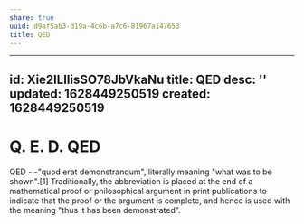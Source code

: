 ```yaml
---
share: true
uuid: d9af5ab3-d19a-4c6b-a7c6-81967a147653
title: QED
---
```

---
id: Xie2lLIlisSO78JbVkaNu
title: QED
desc: ''
updated: 1628449250519
created: 1628449250519
---
# Q. E. D. QED
QED - -"quod erat demonstrandum", literally meaning "what was to be shown".\[1\] Traditionally, the abbreviation is placed at the end of a mathematical proof or philosophical argument in print publications to indicate that the proof or the argument is complete, and hence is used with the meaning "thus it has been demonstrated".
